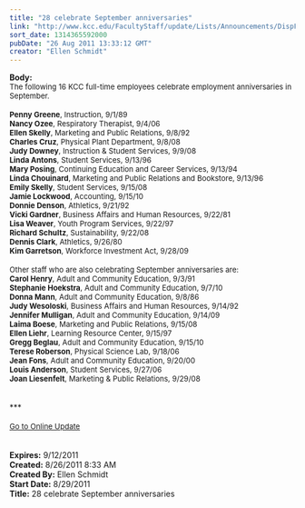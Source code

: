 ```yaml
---
title: "28 celebrate September anniversaries"
link: "http://www.kcc.edu/FacultyStaff/update/Lists/Announcements/DispForm.aspx?ID=413"
sort_date: 1314365592000
pubDate: "26 Aug 2011 13:33:12 GMT"
creator: "Ellen Schmidt"
---
```


<div><b>Body:</b> <div class="ExternalClassEF6F6563CFA643058F1BEAC5D3F082FC">
<div><font size="2">The following 16 KCC full-time employees celebrate employment anniversaries in September.</font></div>
<div><font size="2"></font> </div>
<div><font size="2"><strong>Penny Greene</strong>, Instruction, 9/1/89<br /><strong>Nancy Ozee</strong>, Respiratory Therapist, 9/4/06<br /><strong>Ellen Skelly</strong>, Marketing and Public Relations, 9/8/92<br /><strong>Charles Cruz</strong>, Physical Plant Department, 9/8/08<br /><strong>Judy Downey</strong>, Instruction &amp; Student Services, 9/9/08<br /><strong>Linda Antons</strong>, Student Services, 9/13/96<br /><strong>Mary Posing</strong>, Continuing Education and Career Services, 9/13/94<br /><strong>Linda Chouinard</strong>, Marketing and Public Relations and Bookstore, 9/13/96 </font></div>
<div><font size="2"><strong>Emily Skelly</strong>, Student Services, 9/15/08<br /><strong>Jamie Lockwood</strong>, Accounting, 9/15/10 <br /><strong>Donnie Denson</strong>, Athletics, 9/21/92 <br /><strong>Vicki Gardner</strong>, Business Affairs and Human Resources, 9/22/81<br /><strong>Lisa Weaver</strong>, Youth Program Services, 9/22/97<br /><strong>Richard Schultz</strong>, Sustainability, 9/22/08<br /><strong>Dennis Clark</strong>, Athletics, 9/26/80<br /><strong>Kim Garretson</strong>, Workforce Investment Act, 9/28/09</font></div>
<div><font size="2"></font> </div>
<div><font size="2">Other staff who are also celebrating September anniversaries are:</font></div>
<div><font size="2"><strong>Carol Henry</strong>, Adult and Community Education, 9/3/91<br /><strong>Stephanie Hoekstra</strong>, Adult and Community Education, 9/7/10<br /><strong>Donna Mann</strong>, Adult and Community Education, 9/8/86<br /><strong>Judy Wesoloski</strong>, Business Affairs and Human Resources, 9/14/92<br /><strong>Jennifer Mulligan</strong>, Adult and Community Education, 9/14/09<br /><strong>Laima Boese</strong>, Marketing and Public Relations, 9/15/08<br /><strong>Ellen Liehr</strong>, Learning Resource Center, 9/15/97<br /><strong>Gregg Beglau</strong>, Adult and Community Education, 9/15/10<br /><strong>Terese Roberson</strong>, Physical Science Lab, 9/18/06<br /><strong>Jean Fons</strong>, Adult and Community Education, 9/20/00<br /><strong>Louis Anderson</strong>, Student Services, 9/27/06<br /><strong>Joan Liesenfelt</strong>, Marketing &amp; Public Relations, 9/29/08</font></div></div>
<div> </div>
<div> </div>
<div>***</div>
<div> </div>
<div>
<div><font size="2"><a href="/FacultyStaff/update/Pages/dailyupdate.aspx">Go to Online Update</a></font></div>
<div><font size="2"></font> </div>
<div> </div></div>
<div></div></div>
<div><b>Expires:</b> 9/12/2011</div>
<div><b>Created:</b> 8/26/2011 8:33 AM</div>
<div><b>Created By:</b> Ellen Schmidt</div>
<div><b>Start Date:</b> 8/29/2011</div>
<div><b>Title:</b> 28 celebrate September anniversaries</div>
